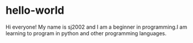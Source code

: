 # hello-world

Hi everyone!
My name is sj2002 and I am a beginner in programming.I am learning to program in python and other programming languages.

